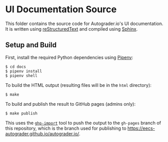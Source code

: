 # UI Documentation Source
This folder contains the source code for Autograder.io's UI documentation. It is written using [reStructuredText](https://docutils.sourceforge.io/docs/ref/rst/directives.html) and compiled using [Sphinx](http://www.sphinx-doc.org/).

## Setup and Build
First, install the required Python dependencies using
[Pipenv](https://pypi.org/project/pipenv/):
```
$ cd docs
$ pipenv install
$ pipenv shell
```

To build the HTML output (resulting files will be in the `html` directory):
```
$ make
```

To build and publish the result to GitHub pages (admins only):
```
$ make publish
```

This uses the [`ghp-import`](https://pypi.org/project/ghp-import/)
tool to push the output to the `gh-pages` branch of this repository,
which is the branch used for publishing to
https://eecs-autograder.github.io/autograder.io/.
